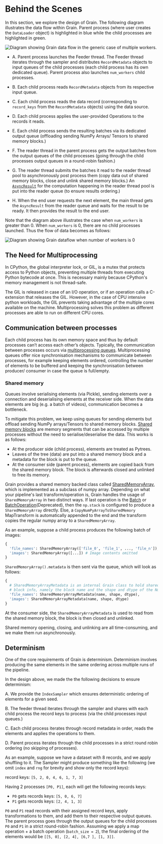 # Behind the Scenes

In this section, we explore the design of Grain. The following diagram
illustrates the data flow within Grain. Parent process (where user creates the
`DataLoader` object) is highlighted in blue while the child processes are
highlighted in green.



![Diagram showing Grain data flow in the generic case of multiple workers.](images/data_flow_multiple_workers.png "Grain DataFlow, multiple workers.")

*   A. Parent process launches the Feeder thread. The Feeder thread iterates
    through the sampler and distributes `RecordMetadata` objects to input queues
    of the child processes (each child process has its own dedicated queue).
    Parent process also launches `num_workers` child processes.

*   B. Each child process reads `RecordMetadata` objects from its respective
    input queue.

*   C. Each child process reads the data record (corresponding to `record_keys`
    from the `RecordMetadata` objects) using the data source.

*   D. Each child process applies the user-provided Operations to the records it
    reads.

*   E. Each child process sends the resulting batches via its dedicated output
    queue (offloading sending NumPy Arrays/ Tensors to shared memory blocks.)

*   F. The reader thread in the parent process gets the output batches from the
    output queues of the child processes (going through the child processes
    output queues in a round-robin fashion.)

*   G. The reader thread submits the batches it read to the reader thread pool
    to asynchronously post process them (copy data out of shared memory blocks,
    close and unlink shared memory blocks.) An
    [`AsyncResult`](https://docs.python.org/3/library/multiprocessing.html#multiprocessing.pool.AsyncResult)
    for the computation happening in the reader thread pool is put into the
    reader queue (to ensure results ordering.)

*   H. When the end user requests the next element, the main thread gets the
    `AsyncResult` from the reader queue and waits for the result to be ready. It
    then provides the result to the end user.

Note that the diagram above illustrates the case when `num_workers` is greater
than 0. When `num_workers` is 0, there are no child processes launched. Thus the
flow of data becomes as follows:

![Diagram showing Grain dataflow when number of workers is 0](images/data_flow_zero_workers.png "Grain DataFlow, zero workers.")

## The Need for Multiprocessing

In CPython, the global interpreter lock, or GIL, is a mutex that protects access
to Python objects, preventing multiple threads from executing Python bytecode at
once. This is necessary mainly because CPython's memory management is not
thread-safe.

The GIL is released in case of an I/O operation, or if an operation calls a
C-extension that releases the GIL. However, in the case of CPU intensive python
workloads, the GIL prevents taking advantage of the multiple cores available on
the machine. Multiprocessing solves this problem as different processes are
able to run on different CPU cores.

## Communication between processes

Each child process has its own memory space and thus by default processes
can’t access each other’s objects. Typically, the communication between
processes occurs via [multiprocessing queues](https://docs.python.org/3/library/multiprocessing.html#multiprocessing.Queue).
Multiprocessing queues offer nice synchronisation mechanisms to communicate
between processes, for example keeping elements ordered, controlling the number
of elements to be buffered and keeping the synchronisation between producer/
consumer in case the  queue is full/empty. 

### Shared memory

Queues involve serialising elements (via Pickle), sending elements over a connection and deserialising
elements at the receiver side. When the data elements are big (e.g. a batch of
videos), communication becomes a bottleneck.

To mitigate this problem, we keep using queues for sending elements but offload
sending NumPy arrays/Tensors to shared memory blocks.
[Shared memory blocks](https://docs.python.org/3/library/multiprocessing.shared_memory.html)
are memory segments that can be accessed by multiple processes without the need
to serialise/deserialise the data. This works is as follows:

* At the producer side (child process), elements are treated as Pytrees.
* Leaves of the tree (data) are put into a shared memory block and a metadata for the block is put to the queue.
* At the consumer side (parent process), elements are copied back from the
shared memory block. The block is afterwards closed and unlinked to free its
memory.

Grain provides a shared memory backed class called [SharedMemoryArray](https://github.com/google/grain/tree/main/grain/_src/python/shared_memory_array.py), which is implemented as a subclass of numpy array.
Depending on what your pipeline's last transform/operation is, Grain handles the usage of `SharedMemoryArray` in two distinct ways. If last operation is the [Batch](https://github.com/google/grain/tree/main/grain/_src/core/transforms.py) or [BatchOperation](https://github.com/google/grain/tree/main/grain/_src/python/operations.py)(Deprecated), then the `np.stack` is configured to produce a `SharedMemoryArray` directly. Else, a `CopyNumPyArrayToSharedMemory` MapTransform is automatically appended to the end and the transform copies the regular numpy array to a `SharedMemoryArray`.

As an example, suppose a child process produces the following batch of images:

```python
{
  'file_names': SharedMemoryArray(['file_0', 'file_1', ..., 'file_n']),
  'images': SharedMemoryArray([...]) # Image contents omitted
}
```

`SharedMemoryArray().metadata` is then sent via the queue, which will look as follows:

```python
{
  # SharedMemoryArrayMetadata is an internal Grain class to hold shared memory
  # block info, namely the block name and the shape and dtype of the Numpy array.
  'file_names': SharedMemoryArrayMetadata(name, shape, dtype),
  'images': SharedMemoryArrayMetadata(name, shape, dtype)
}
```

At the consumer side, the `SharedMemoryArrayMetadata` is used to read from the shared
memory block, the block is then closed and unlinked.

Shared memory opening, closing, and unlinking are all time-consuming, and we make them run asynchronously. 

## Determinism

One of the core requirements of Grain is determinism. Determinism involves
producing the same elements in the same ordering across multiple runs of the
pipeline.

In the design above, we made the the following decisions to ensure determinism:

  A. We provide the `IndexSampler` which ensures deterministic ordering of
  elements for a given seed.

  B. The feeder thread iterates through the sampler and shares with each child
  process the record keys to process (via the child processes input queues.)

  C. Each child process iterates through record metadata in order, reads the
  elements and applies the operations to them.

  D. Parent process iterates through the child processes in a strict round robin
  ordering (no skipping of processes).

As an example, suppose we have a dataset with 8 records, and we apply
shuffling to it. The Sampler might produce something like the following (we omit
`index` and `rng` for brevity and show only the record keys):

record keys: `[5, 2, 0, 4, 6, 1, 7, 3]`

Having 2 processes `[P0, P1]`, each will get the following records keys:

*   `P0` gets records keys: `[5, 0, 6, 7]`
*   `P1` gets records keys: `[2, 4, 1, 3]`

`P0` and `P1` read records with their assigned record keys, apply
transformations to them, and add them to their respective output queues. The
parent process goes through the output queues for the child processes `P0` and
`P1` in a strict round-robin fashion. Assuming we apply a map operation + a
batch operation (`batch_size = 2`), the final ordering of the elements would be
`[[5, 0], [2, 4], [6,7 ], [1, 3]]`.
